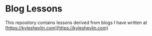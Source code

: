 # Blog Lessons

This repository contains lessons derived from blogs I have written at [https://kyleshevlin.com](https://kyleshevlin.com)

